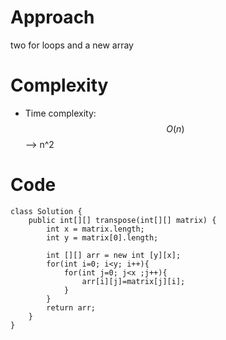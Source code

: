 

# Approach
two for loops and a new array

# Complexity
- Time complexity: $$O(n)$$ --> n^2


# Code
```
class Solution {
    public int[][] transpose(int[][] matrix) {
        int x = matrix.length;
        int y = matrix[0].length;

        int [][] arr = new int [y][x];
        for(int i=0; i<y; i++){
            for(int j=0; j<x ;j++){
                arr[i][j]=matrix[j][i];
            }
        }
        return arr;
    }
}
```
